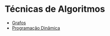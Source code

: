 # Técnicas de Algoritmos

- [Grafos](content/grafos.md)
- [Programação Dinâmica](content/programacao-dinamica.md)

